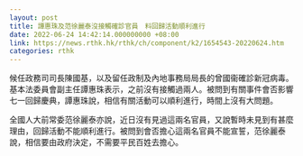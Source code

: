 ```yaml
---
layout: post
title: 譚惠珠及范徐麗泰沒接觸確診官員　料回歸活動順利進行
date: 2022-06-24 14:42:14.000000000 +08:00
link: https://news.rthk.hk/rthk/ch/component/k2/1654543-20220624.htm
categories: rthk
---
```


候任政務司司長陳國基，以及留任政制及內地事務局局長的曾國衞確診新冠病毒。基本法委員會副主任譚惠珠表示，之前沒有接觸過兩人。被問到有關事件會否影響七一回歸慶典，譚惠珠說，相信有關活動可以順利進行，時間上沒有大問題。

全國人大前常委范徐麗泰亦說，近日沒有見過這兩名官員，又說暫時未見到有甚麼理由，回歸活動不能順利進行。被問到會否擔心這兩名官員不能宣誓，范徐麗泰說，相信要由政府決定，不需要平民百姓去擔心。
